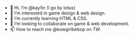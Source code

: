 - 👋 Hi, I’m @kay1in (I go by lotus)
- 👀 I’m interested in game design & web design.
- 🌱 I’m currently learning HTML & CSS.
- 💞️ I’m looking to collaborate on game & web development.
- 📫 How to reach me @kowgirlbebop on TW

<!---
kay1in/kay1in is a ✨ special ✨ repository because its `README.md` (this file) appears on your GitHub profile.
You can click the Preview link to take a look at your changes.
--->
